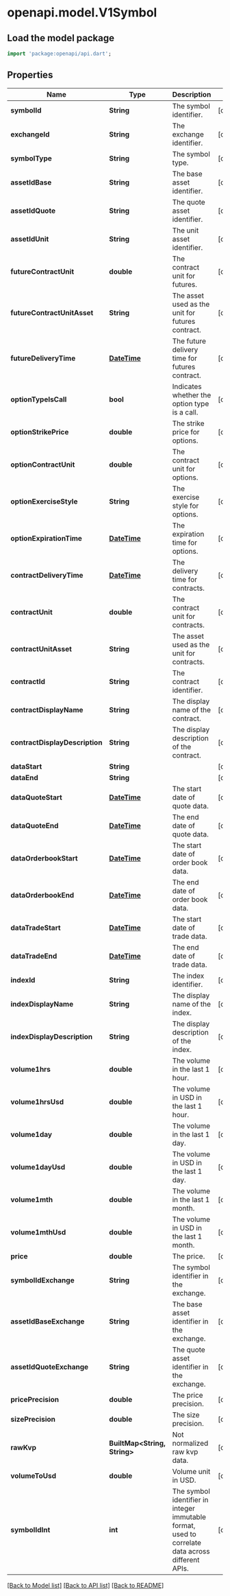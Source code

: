 # openapi.model.V1Symbol

## Load the model package
```dart
import 'package:openapi/api.dart';
```

## Properties
Name | Type | Description | Notes
------------ | ------------- | ------------- | -------------
**symbolId** | **String** | The symbol identifier. | [optional] 
**exchangeId** | **String** | The exchange identifier. | [optional] 
**symbolType** | **String** | The symbol type. | [optional] 
**assetIdBase** | **String** | The base asset identifier. | [optional] 
**assetIdQuote** | **String** | The quote asset identifier. | [optional] 
**assetIdUnit** | **String** | The unit asset identifier. | [optional] 
**futureContractUnit** | **double** | The contract unit for futures. | [optional] 
**futureContractUnitAsset** | **String** | The asset used as the unit for futures contract. | [optional] 
**futureDeliveryTime** | [**DateTime**](DateTime.md) | The future delivery time for futures contract. | [optional] 
**optionTypeIsCall** | **bool** | Indicates whether the option type is a call. | [optional] 
**optionStrikePrice** | **double** | The strike price for options. | [optional] 
**optionContractUnit** | **double** | The contract unit for options. | [optional] 
**optionExerciseStyle** | **String** | The exercise style for options. | [optional] 
**optionExpirationTime** | [**DateTime**](DateTime.md) | The expiration time for options. | [optional] 
**contractDeliveryTime** | [**DateTime**](DateTime.md) | The delivery time for contracts. | [optional] 
**contractUnit** | **double** | The contract unit for contracts. | [optional] 
**contractUnitAsset** | **String** | The asset used as the unit for contracts. | [optional] 
**contractId** | **String** | The contract identifier. | [optional] 
**contractDisplayName** | **String** | The display name of the contract. | [optional] 
**contractDisplayDescription** | **String** | The display description of the contract. | [optional] 
**dataStart** | **String** |  | [optional] 
**dataEnd** | **String** |  | [optional] 
**dataQuoteStart** | [**DateTime**](DateTime.md) | The start date of quote data. | [optional] 
**dataQuoteEnd** | [**DateTime**](DateTime.md) | The end date of quote data. | [optional] 
**dataOrderbookStart** | [**DateTime**](DateTime.md) | The start date of order book data. | [optional] 
**dataOrderbookEnd** | [**DateTime**](DateTime.md) | The end date of order book data. | [optional] 
**dataTradeStart** | [**DateTime**](DateTime.md) | The start date of trade data. | [optional] 
**dataTradeEnd** | [**DateTime**](DateTime.md) | The end date of trade data. | [optional] 
**indexId** | **String** | The index identifier. | [optional] 
**indexDisplayName** | **String** | The display name of the index. | [optional] 
**indexDisplayDescription** | **String** | The display description of the index. | [optional] 
**volume1hrs** | **double** | The volume in the last 1 hour. | [optional] 
**volume1hrsUsd** | **double** | The volume in USD in the last 1 hour. | [optional] 
**volume1day** | **double** | The volume in the last 1 day. | [optional] 
**volume1dayUsd** | **double** | The volume in USD in the last 1 day. | [optional] 
**volume1mth** | **double** | The volume in the last 1 month. | [optional] 
**volume1mthUsd** | **double** | The volume in USD in the last 1 month. | [optional] 
**price** | **double** | The price. | [optional] 
**symbolIdExchange** | **String** | The symbol identifier in the exchange. | [optional] 
**assetIdBaseExchange** | **String** | The base asset identifier in the exchange. | [optional] 
**assetIdQuoteExchange** | **String** | The quote asset identifier in the exchange. | [optional] 
**pricePrecision** | **double** | The price precision. | [optional] 
**sizePrecision** | **double** | The size precision. | [optional] 
**rawKvp** | **BuiltMap&lt;String, String&gt;** | Not normalized raw kvp data. | [optional] 
**volumeToUsd** | **double** | Volume unit in USD. | [optional] 
**symbolIdInt** | **int** | The symbol identifier in integer immutable format, used to correlate data across different APIs. | [optional] 

[[Back to Model list]](../README.md#documentation-for-models) [[Back to API list]](../README.md#documentation-for-api-endpoints) [[Back to README]](../README.md)


